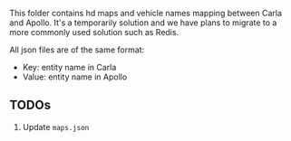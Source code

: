 This folder contains hd maps and vehicle names mapping between Carla and Apollo. It's a temporarily solution and we have plans to migrate to a more commonly used solution such as Redis.

All json files are of the same format:
- Key: entity name in Carla
- Value: entity name in Apollo

## TODOs
1. Update `maps.json`
